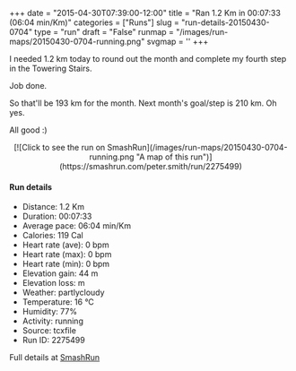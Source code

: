 +++
date = "2015-04-30T07:39:00-12:00"
title = "Ran 1.2 Km in 00:07:33 (06:04 min/Km)"
categories = ["Runs"]
slug = "run-details-20150430-0704"
type = "run"
draft = "False"
runmap = "/images/run-maps/20150430-0704-running.png"
svgmap = '<polyline points="37 1, 40 1, 43 1, 49 0, 52 1, 53 2, 57 1, 60 2, 64 2, 66 1, 70 1, 73 2, 78 4, 81 6, 83 8, 89 14, 89 15, 88 17, 87 20, 86 22, 84 25, 81 29, 79 34, 77 36, 75 41, 70 48, 69 50, 68 52, 66 54, 65 57, 62 61, 60 66, 59 68, 58 70, 57 73, 56 75, 55 78, 55 80, 55 82, 54 85, 53 87, 52 95, 51 98, 49 100, 46 99, 42 98, 36 97, 33 96, 34 94, 34 92, 31 93, 28 94, 25 94, 22 94, 18 94, 15 94, 12 93, 11 91, 12 89, 14 84, 15 82">'
+++

I needed 1.2 km today to round out the month and complete my fourth step in the Towering Stairs. 

Job done. 

So that'll be 193 km for the month. Next month's goal/step is 210 km. Oh yes. 

All good :)



<!--more-->

<center>
[![Click to see the run on SmashRun](/images/run-maps/20150430-0704-running.png "A map of this run")](https://smashrun.com/peter.smith/run/2275499)
</center>

#### Run details

* Distance: 1.2 Km
* Duration: 00:07:33
* Average pace: 06:04 min/Km
* Calories: 119 Cal
* Heart rate (ave): 0 bpm
* Heart rate (max): 0 bpm
* Heart rate (min): 0 bpm
* Elevation gain: 44 m
* Elevation loss:  m
* Weather: partlycloudy
* Temperature: 16 &deg;C
* Humidity: 77%
* Activity: running
* Source: tcxfile
* Run ID: 2275499

Full details at [SmashRun](https://smashrun.com/peter.smith/run/2275499)